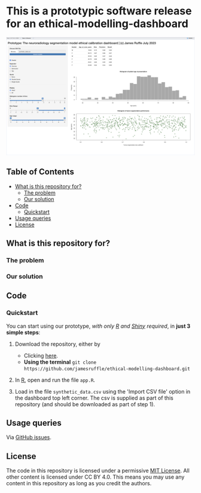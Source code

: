 # This is a prototypic software release for an ethical-modelling-dashboard

![cover_image](assets/cover_image.png)

## Table of Contents
- [What is this repository for?](#what-is-this-repository-for)
	- [The problem](#the-problem)
	- [Our solution](#our-solution)
- [Code](#code)
	- [Quickstart](#quickstart)
- [Usage queries](#usage-queries)
- [License](#license)

## What is this repository for?

### The problem

### Our solution

## Code
### Quickstart

You can start using our prototype, *with only [R](https://cran.r-project.org) and [Shiny](https://www.r-project.org/nosvn/pandoc/shiny.html) required*, in **just 3 simple steps**:

1) Download the repository, either by
	- Clicking [here](https://github.com/jamesruffle/ethical-modelling-dashboard/archive/refs/heads/main.zip).
	- **Using the terminal** ```git clone https://github.com/jamesruffle/ethical-modelling-dashboard.git```

2) In [R](https://cran.r-project.org), open and run the file ```app.R```.

3) Load in the file ```synthetic_data.csv``` using the 'Import CSV file' option in the dashboard top left corner. The csv is supplied as part of this repository (and should be downloaded as part of step 1).


## Usage queries
Via [GitHub issues](/issues).


## License
The code in this repository is licensed under a permissive [MIT License](LICENSE). All other content is licensed under CC BY 4.0. This means you may use any content in this repository as long as you credit the authors.